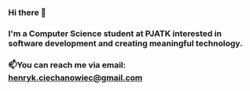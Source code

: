 ### Hi there 👋
### I'm a Computer Science student at PJATK interested in software development and creating meaningful technology.
### 📫You can reach me via email: henryk.ciechanowiec@gmail.com

<!--
**henry-ciech/henry-ciech** is a ✨ _special_ ✨ repository because its `README.md` (this file) appears on your GitHub profile.

Here are some ideas to get you started:

- 🔭 I’m currently working on ...
- 🌱 I’m currently learning ...
- 👯 I’m looking to collaborate on ...
- 🤔 I’m looking for help with ...
- 💬 Ask me about ...
- 📫 How to reach me: ...
- 😄 Pronouns: ...
- ⚡ Fun fact: ...
-->

